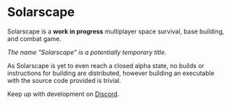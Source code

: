 # Solarscape

Solarscape is a **work in progress** multiplayer space survival, base building, and combat game.

*The name "Solarscape" is a potentially temporary title.*

As Solarscape is yet to even reach a closed alpha state, no builds or instructions for building are distributed, however
building an executable with the source code provided is trivial.

Keep up with development on [Discord](https://solarscape.astralchroma.dev/discord).
